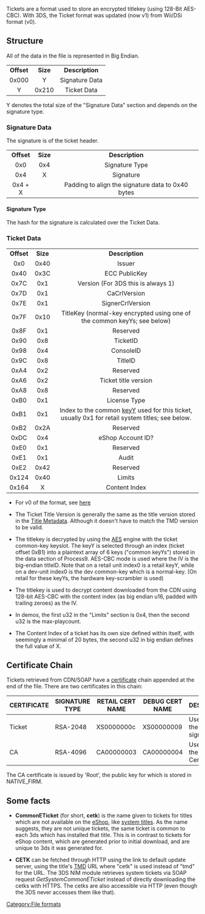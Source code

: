 Tickets are a format used to store an encrypted titlekey (using 128-Bit
AES-CBC). With 3DS, the Ticket format was updated (now v1) from Wii/DSi
format (v0).

## Structure

All of the data in the file is represented in Big Endian.

|            |          |                 |
|:----------:|:--------:|:---------------:|
| **Offset** | **Size** | **Description** |
|   0x000    |    Y     | Signature Data  |
|     Y      |  0x210   |   Ticket Data   |

Y denotes the total size of the "Signature Data" section and depends on
the signature type.

### Signature Data

The signature is of the ticket header.

|            |          |                                                   |
|:----------:|:--------:|:-------------------------------------------------:|
| **Offset** | **Size** |                  **Description**                  |
|    0x0     |   0x4    |                  Signature Type                   |
|    0x4     |    X     |                     Signature                     |
|  0x4 + X   |          | Padding to align the signature data to 0x40 bytes |

#### Signature Type

The hash for the signature is calculated over the Ticket Data.

### Ticket Data

|            |          |                                                                                                                   |
|:----------:|:--------:|:-----------------------------------------------------------------------------------------------------------------:|
| **Offset** | **Size** |                                                  **Description**                                                  |
|    0x0     |   0x40   |                                                      Issuer                                                       |
|    0x40    |   0x3C   |                                                   ECC PublicKey                                                   |
|    0x7C    |   0x1    |                                        Version (For 3DS this is always 1)                                         |
|    0x7D    |   0x1    |                                                   CaCrlVersion                                                    |
|    0x7E    |   0x1    |                                                 SignerCrlVersion                                                  |
|    0x7F    |   0x10   |                     TitleKey (normal-key encrypted using one of the common keyYs; see below)                      |
|    0x8F    |   0x1    |                                                     Reserved                                                      |
|    0x90    |   0x8    |                                                     TicketID                                                      |
|    0x98    |   0x4    |                                                     ConsoleID                                                     |
|    0x9C    |   0x8    |                                                      TitleID                                                      |
|    0xA4    |   0x2    |                                                     Reserved                                                      |
|    0xA6    |   0x2    |                                               Ticket title version                                                |
|    0xA8    |   0x8    |                                                     Reserved                                                      |
|    0xB0    |   0x1    |                                                   License Type                                                    |
|    0xB1    |   0x1    | Index to the common [keyY](AES "wikilink") used for this ticket, usually 0x1 for retail system titles; see below. |
|    0xB2    |   0x2A   |                                                     Reserved                                                      |
|    0xDC    |   0x4    |                                                 eShop Account ID?                                                 |
|    0xE0    |   0x1    |                                                     Reserved                                                      |
|    0xE1    |   0x1    |                                                       Audit                                                       |
|    0xE2    |   0x42   |                                                     Reserved                                                      |
|   0x124    |   0x40   |                                                      Limits                                                       |
|   0x164    |    X     |                                                   Content Index                                                   |

- For v0 of the format, see
  [here](Talk:Ticket#Ticket_Format_0 "wikilink")

<!-- -->

- The Ticket Title Version is generally the same as the title version
  stored in the [Title Metadata](TMD "wikilink"). Although it doesn't
  have to match the TMD version to be valid.

<!-- -->

- The titlekey is decrypted by using the [AES](AES "wikilink") engine
  with the ticket common-key keyslot. The keyY is selected through an
  index (ticket offset 0xB1) into a plaintext array of 6 keys ("common
  keyYs") stored in the data section of Process9. AES-CBC mode is used
  where the IV is the big-endian titleID. Note that on a retail unit
  index0 is a retail keyY, while on a dev-unit index0 is the dev
  common-key which is a normal-key. (On retail for these keyYs, the
  hardware key-scrambler is used)

<!-- -->

- The titlekey is used to decrypt content downloaded from the CDN using
  128-bit AES-CBC with the content index (as big endian u16, padded with
  trailing zeroes) as the IV.

<!-- -->

- In demos, the first u32 in the "Limits" section is 0x4, then the
  second u32 is the max-playcount.

<!-- -->

- The Content Index of a ticket has its own size defined within itself,
  with seemingly a minimal of 20 bytes, the second u32 in big endian
  defines the full value of X.

## Certificate Chain

Tickets retrieved from CDN/SOAP have a
[certificate](Certificates "wikilink") chain appended at the end of the
file. There are two certificates in this chain:

| CERTIFICATE | SIGNATURE TYPE | RETAIL CERT NAME | DEBUG CERT NAME | DESCRIPTION                           |
|-------------|----------------|------------------|-----------------|---------------------------------------|
| Ticket      | RSA-2048       | XS0000000c       | XS00000009      | Used to verify the Ticket signature   |
| CA          | RSA-4096       | CA00000003       | CA00000004      | Used to verify the Ticket Certificate |

The CA certificate is issued by 'Root', the public key for which is
stored in NATIVE_FIRM.

## Some facts

- **CommonETicket** (for short, **cetk**) is the name given to tickets
  for titles which are not available on the [eShop](EShop "wikilink"),
  like [system titles](Title_list#CTR_System_Titles "wikilink"). As the
  name suggests, they are not unique tickets, the same ticket is common
  to each 3ds which has installed that title. This is in contrast to
  tickets for eShop content, which are generated prior to initial
  download, and are unique to 3ds it was generated for.

<!-- -->

- **CETK** can be fetched through HTTP using the link to default update
  server, using the title's [TMD](TMD "wikilink") URL where "cetk" is
  used instead of "tmd" for the URL. The 3DS NIM module retrieves system
  tickets via SOAP request *GetSystemCommonETicket* instead of directly
  downloading the cetks with HTTPS. The cetks are also accessible via
  HTTP (even though the 3DS never accesses them like that).

[Category:File formats](Category:File_formats "wikilink")